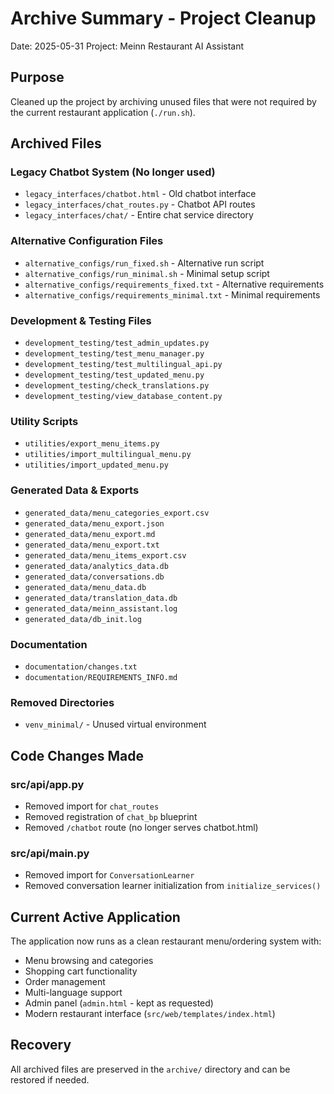 # Archive Summary - Project Cleanup

Date: 2025-05-31
Project: Meinn Restaurant AI Assistant

## Purpose
Cleaned up the project by archiving unused files that were not required by the current restaurant application (`./run.sh`).

## Archived Files

### Legacy Chatbot System (No longer used)
- `legacy_interfaces/chatbot.html` - Old chatbot interface
- `legacy_interfaces/chat_routes.py` - Chatbot API routes  
- `legacy_interfaces/chat/` - Entire chat service directory

### Alternative Configuration Files
- `alternative_configs/run_fixed.sh` - Alternative run script
- `alternative_configs/run_minimal.sh` - Minimal setup script
- `alternative_configs/requirements_fixed.txt` - Alternative requirements
- `alternative_configs/requirements_minimal.txt` - Minimal requirements

### Development & Testing Files
- `development_testing/test_admin_updates.py`
- `development_testing/test_menu_manager.py`
- `development_testing/test_multilingual_api.py`
- `development_testing/test_updated_menu.py`
- `development_testing/check_translations.py`
- `development_testing/view_database_content.py`

### Utility Scripts
- `utilities/export_menu_items.py`
- `utilities/import_multilingual_menu.py`
- `utilities/import_updated_menu.py`

### Generated Data & Exports
- `generated_data/menu_categories_export.csv`
- `generated_data/menu_export.json`
- `generated_data/menu_export.md`
- `generated_data/menu_export.txt`
- `generated_data/menu_items_export.csv`
- `generated_data/analytics_data.db`
- `generated_data/conversations.db`
- `generated_data/menu_data.db`
- `generated_data/translation_data.db`
- `generated_data/meinn_assistant.log`
- `generated_data/db_init.log`

### Documentation
- `documentation/changes.txt`
- `documentation/REQUIREMENTS_INFO.md`

### Removed Directories
- `venv_minimal/` - Unused virtual environment

## Code Changes Made

### src/api/app.py
- Removed import for `chat_routes`
- Removed registration of `chat_bp` blueprint
- Removed `/chatbot` route (no longer serves chatbot.html)

### src/api/main.py
- Removed import for `ConversationLearner`
- Removed conversation learner initialization from `initialize_services()`

## Current Active Application
The application now runs as a clean restaurant menu/ordering system with:
- Menu browsing and categories
- Shopping cart functionality
- Order management
- Multi-language support
- Admin panel (`admin.html` - kept as requested)
- Modern restaurant interface (`src/web/templates/index.html`)

## Recovery
All archived files are preserved in the `archive/` directory and can be restored if needed.
